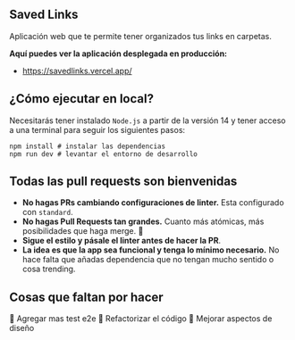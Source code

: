 ## Saved Links

Aplicación web que te permite tener organizados tus links en carpetas.

**Aquí puedes ver la aplicación desplegada en producción:**
- https://savedlinks.vercel.app/

## ¿Cómo ejecutar en local?

Necesitarás tener instalado `Node.js` a partir de la versión 14 y tener acceso a una terminal para seguir los siguientes pasos:

```
npm install # instalar las dependencias
npm run dev # levantar el entorno de desarrollo
```

## Todas las pull requests son bienvenidas

- **No hagas PRs cambiando configuraciones de linter.** Esta configurado con `standard`.
- **No hagas Pull Requests tan grandes.** Cuanto más atómicas, más posibilidades que haga merge. 🚀
- **Sigue el estilo y pásale el linter antes de hacer la PR**.
- **La idea es que la app sea funcional y tenga lo mínimo necesario.** No hace falta que añadas dependencia que no tengan mucho sentido o cosa trending.

## Cosas que faltan por hacer

 🔹 Agregar mas test e2e
 🔹 Refactorizar el código
 🔹 Mejorar aspectos de diseño
 
